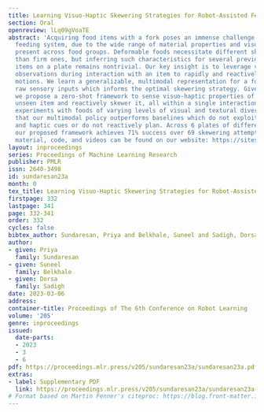```yaml
---
title: Learning Visuo-Haptic Skewering Strategies for Robot-Assisted Feeding
section: Oral
openreview: lLq09gVoaTE
abstract: 'Acquiring food items with a fork poses an immense challenge to a robot-assisted
  feeding system, due to the wide range of material properties and visual appearances
  present across food groups. Deformable foods necessitate different skewering strategies
  than firm ones, but inferring such characteristics for several previously unseen
  items on a plate remains nontrivial. Our key insight is to leverage visual and haptic
  observations during interaction with an item to rapidly and reactively plan skewering
  motions. We learn a generalizable, multimodal representation for a food item from
  raw sensory inputs which informs the optimal skewering strategy. Given this representation,
  we propose a zero-shot framework to sense visuo-haptic properties of a previously
  unseen item and reactively skewer it, all within a single interaction. Real-robot
  experiments with foods of varying levels of visual and textural diversity demonstrate
  that our multimodal policy outperforms baselines which do not exploit both visual
  and haptic cues or do not reactively plan. Across 6 plates of different food items,
  our proposed framework achieves 71% success over 69 skewering attempts total. Supplementary
  material, code, and videos can be found on our website: https://sites.google.com/view/hapticvisualnet-corl22/home.'
layout: inproceedings
series: Proceedings of Machine Learning Research
publisher: PMLR
issn: 2640-3498
id: sundaresan23a
month: 0
tex_title: Learning Visuo-Haptic Skewering Strategies for Robot-Assisted Feeding
firstpage: 332
lastpage: 341
page: 332-341
order: 332
cycles: false
bibtex_author: Sundaresan, Priya and Belkhale, Suneel and Sadigh, Dorsa
author:
- given: Priya
  family: Sundaresan
- given: Suneel
  family: Belkhale
- given: Dorsa
  family: Sadigh
date: 2023-03-06
address:
container-title: Proceedings of The 6th Conference on Robot Learning
volume: '205'
genre: inproceedings
issued:
  date-parts:
  - 2023
  - 3
  - 6
pdf: https://proceedings.mlr.press/v205/sundaresan23a/sundaresan23a.pdf
extras:
- label: Supplementary PDF
  link: https://proceedings.mlr.press/v205/sundaresan23a/sundaresan23a-supp.pdf
# Format based on Martin Fenner's citeproc: https://blog.front-matter.io/posts/citeproc-yaml-for-bibliographies/
---
```

